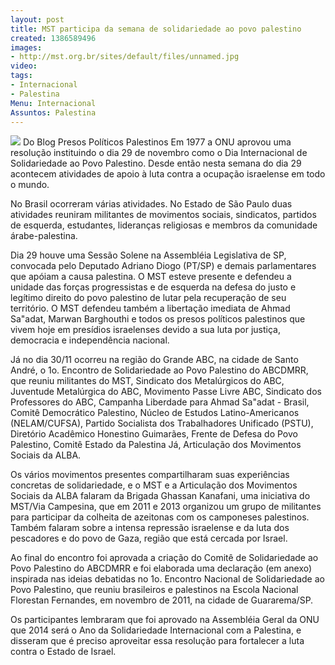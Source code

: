 ```yaml
---
layout: post
title: MST participa da semana de solidariedade ao povo palestino
created: 1386589496
images:
- http://mst.org.br/sites/default/files/unnamed.jpg
video: 
tags:
- Internacional
- Palestina
Menu: Internacional
Assuntos: Palestina
---
```



![](http://mst.org.br/sites/default/files/unnamed.jpg)
Do Blog Presos Políticos Palestinos
Em 1977 a ONU aprovou uma resolução instituindo o dia 29 de novembro como o Dia Internacional de Solidariedade ao Povo Palestino. Desde então nesta semana do dia 29 acontecem atividades de apoio à luta contra a ocupação israelense em todo o mundo.


 No Brasil ocorreram várias atividades. No Estado de São Paulo duas atividades reuniram militantes de movimentos sociais, sindicatos, partidos de esquerda, estudantes, lideranças religiosas e membros da comunidade árabe-palestina.


Dia 29 houve uma Sessão Solene na Assembléia Legislativa de SP, convocada pelo Deputado Adriano Diogo (PT/SP) e demais parlamentares que apóiam a causa palestina.
O MST esteve presente e defendeu a unidade das forças progressistas e de esquerda na defesa do justo e legítimo direito do povo palestino de lutar pela recuperação de seu território.
O MST defendeu também a libertação imediata de Ahmad Sa"adat, Marwan Barghouthi e todos os presos políticos palestinos que vivem hoje em presídios israelenses devido a sua luta por justiça, democracia e independência nacional.


Já no dia 30/11 ocorreu na região do Grande ABC, na cidade de Santo André, o 1o. Encontro de Solidariedade ao Povo Palestino do ABCDMRR, que reuniu militantes do MST, Sindicato dos Metalúrgicos do ABC, Juventude Metalúrgica do ABC, Movimento Passe Livre ABC, Sindicato dos Professores do ABC, Campanha Liberdade para Ahmad Sa"adat - Brasil, Comitê Democrático Palestino, Núcleo de Estudos Latino-Americanos (NELAM/CUFSA), Partido Socialista dos Trabalhadores Unificado (PSTU), Diretório Acadêmico Honestino Guimarães, Frente de Defesa do Povo Palestino, Comitê Estado da Palestina Já, Articulação dos Movimentos Sociais da ALBA.


Os vários movimentos presentes compartilharam suas experiências concretas de solidariedade, e o MST e a Articulação dos Movimentos Sociais da ALBA falaram da Brigada Ghassan Kanafani, uma iniciativa do MST/Via Campesina, que em 2011 e 2013 organizou um grupo de militantes para participar da colheita de azeitonas com os camponeses palestinos. Também falaram sobre a intensa repressão israelense e da luta dos pescadores e do povo de Gaza, região que está cercada por Israel.


Ao final do encontro foi aprovada a criação do Comitê de Solidariedade ao Povo Palestino do ABCDMRR e foi elaborada uma declaração (em anexo) inspirada nas ideias debatidas no 1o. Encontro Nacional de Solidariedade ao Povo Palestino, que reuniu brasileiros e palestinos na Escola Nacional Florestan Fernandes, em novembro de 2011, na cidade de Guararema/SP.


Os participantes lembraram que foi aprovado na Assembléia Geral da ONU que 2014 será o Ano da Solidariedade Internacional com a Palestina, e disseram que é preciso aproveitar essa resolução para fortalecer a luta contra o Estado de Israel.
 
